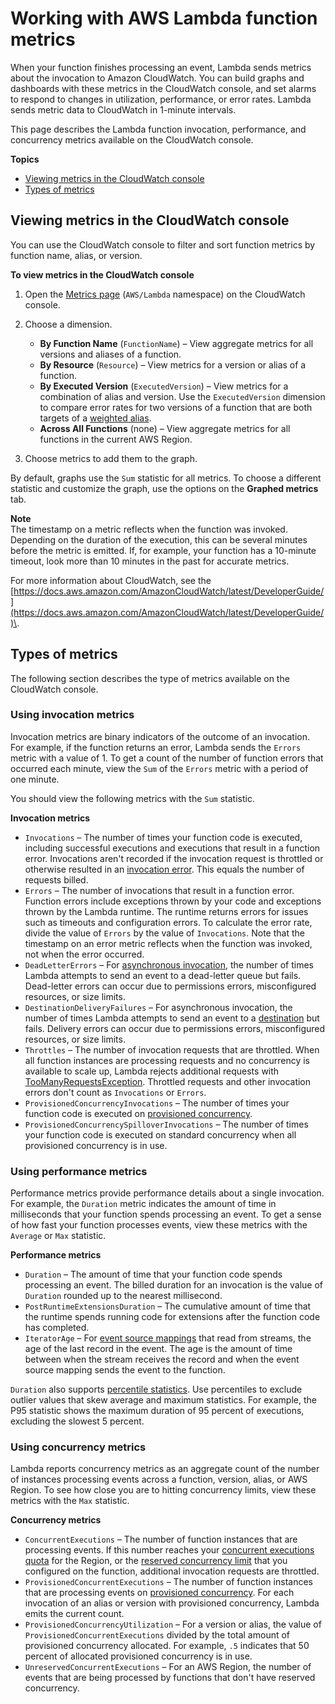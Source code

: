 # Working with AWS Lambda function metrics<a name="monitoring-metrics"></a>

When your function finishes processing an event, Lambda sends metrics about the invocation to Amazon CloudWatch\. You can build graphs and dashboards with these metrics in the CloudWatch console, and set alarms to respond to changes in utilization, performance, or error rates\. Lambda sends metric data to CloudWatch in 1\-minute intervals\.

This page describes the Lambda function invocation, performance, and concurrency metrics available on the CloudWatch console\.

**Topics**
+ [Viewing metrics in the CloudWatch console](#monitoring-metrics-console)
+ [Types of metrics](#monitoring-metrics-types)

## Viewing metrics in the CloudWatch console<a name="monitoring-metrics-console"></a>

You can use the CloudWatch console to filter and sort function metrics by function name, alias, or version\.

**To view metrics in the CloudWatch console**

1. Open the [Metrics page](https://console.aws.amazon.com/cloudwatch/home?region=us-east-1#metricsV2:graph=~();namespace=~'AWS*2fLambda) \(`AWS/Lambda` namespace\) on the CloudWatch console\.

1. Choose a dimension\.
   + **By Function Name** \(`FunctionName`\) – View aggregate metrics for all versions and aliases of a function\.
   + **By Resource** \(`Resource`\) – View metrics for a version or alias of a function\.
   + **By Executed Version** \(`ExecutedVersion`\) – View metrics for a combination of alias and version\. Use the `ExecutedVersion` dimension to compare error rates for two versions of a function that are both targets of a [weighted alias](configuration-aliases.md)\.
   + **Across All Functions** \(none\) – View aggregate metrics for all functions in the current AWS Region\.

1. Choose metrics to add them to the graph\.

By default, graphs use the `Sum` statistic for all metrics\. To choose a different statistic and customize the graph, use the options on the **Graphed metrics** tab\.

**Note**  
The timestamp on a metric reflects when the function was invoked\. Depending on the duration of the execution, this can be several minutes before the metric is emitted\. If, for example, your function has a 10\-minute timeout, look more than 10 minutes in the past for accurate metrics\.

For more information about CloudWatch, see the [https://docs.aws.amazon.com/AmazonCloudWatch/latest/DeveloperGuide/](https://docs.aws.amazon.com/AmazonCloudWatch/latest/DeveloperGuide/)\.

## Types of metrics<a name="monitoring-metrics-types"></a>

The following section describes the type of metrics available on the CloudWatch console\.

### Using invocation metrics<a name="monitoring-metrics-invocation"></a>

Invocation metrics are binary indicators of the outcome of an invocation\. For example, if the function returns an error, Lambda sends the `Errors` metric with a value of 1\. To get a count of the number of function errors that occurred each minute, view the `Sum` of the `Errors` metric with a period of one minute\.

You should view the following metrics with the `Sum` statistic\.

**Invocation metrics**
+ `Invocations` – The number of times your function code is executed, including successful executions and executions that result in a function error\. Invocations aren't recorded if the invocation request is throttled or otherwise resulted in an [invocation error](API_Invoke.md#API_Invoke_Errors)\. This equals the number of requests billed\.
+ `Errors` – The number of invocations that result in a function error\. Function errors include exceptions thrown by your code and exceptions thrown by the Lambda runtime\. The runtime returns errors for issues such as timeouts and configuration errors\. To calculate the error rate, divide the value of `Errors` by the value of `Invocations`\. Note that the timestamp on an error metric reflects when the function was invoked, not when the error occurred\. 
+ `DeadLetterErrors` – For [asynchronous invocation](invocation-async.md), the number of times Lambda attempts to send an event to a dead\-letter queue but fails\. Dead\-letter errors can occur due to permissions errors, misconfigured resources, or size limits\.
+ `DestinationDeliveryFailures` – For asynchronous invocation, the number of times Lambda attempts to send an event to a [destination](gettingstarted-features.md#gettingstarted-features-destinations) but fails\. Delivery errors can occur due to permissions errors, misconfigured resources, or size limits\.
+ `Throttles` – The number of invocation requests that are throttled\. When all function instances are processing requests and no concurrency is available to scale up, Lambda rejects additional requests with [TooManyRequestsException](API_Invoke.md#API_Invoke_Errors)\. Throttled requests and other invocation errors don't count as `Invocations` or `Errors`\.
+ `ProvisionedConcurrencyInvocations` – The number of times your function code is executed on [provisioned concurrency](configuration-concurrency.md)\.
+ `ProvisionedConcurrencySpilloverInvocations` – The number of times your function code is executed on standard concurrency when all provisioned concurrency is in use\.

### Using performance metrics<a name="monitoring-metrics-performance"></a>

Performance metrics provide performance details about a single invocation\. For example, the `Duration` metric indicates the amount of time in milliseconds that your function spends processing an event\. To get a sense of how fast your function processes events, view these metrics with the `Average` or `Max` statistic\.

**Performance metrics**
+ `Duration` – The amount of time that your function code spends processing an event\. The billed duration for an invocation is the value of `Duration` rounded up to the nearest millisecond\.
+ `PostRuntimeExtensionsDuration` – The cumulative amount of time that the runtime spends running code for extensions after the function code has completed\.
+ `IteratorAge` – For [event source mappings](invocation-eventsourcemapping.md) that read from streams, the age of the last record in the event\. The age is the amount of time between when the stream receives the record and when the event source mapping sends the event to the function\.

`Duration` also supports [percentile statistics](https://docs.aws.amazon.com/AmazonCloudWatch/latest/monitoring/cloudwatch_concepts.html#Percentiles)\. Use percentiles to exclude outlier values that skew average and maximum statistics\. For example, the P95 statistic shows the maximum duration of 95 percent of executions, excluding the slowest 5 percent\.

### Using concurrency metrics<a name="monitoring-metrics-concurrency"></a>

Lambda reports concurrency metrics as an aggregate count of the number of instances processing events across a function, version, alias, or AWS Region\. To see how close you are to hitting concurrency limits, view these metrics with the `Max` statistic\.

**Concurrency metrics**
+ `ConcurrentExecutions` – The number of function instances that are processing events\. If this number reaches your [concurrent executions quota](gettingstarted-limits.md) for the Region, or the [reserved concurrency limit](configuration-concurrency.md) that you configured on the function, additional invocation requests are throttled\.
+ `ProvisionedConcurrentExecutions` – The number of function instances that are processing events on [provisioned concurrency](configuration-concurrency.md)\. For each invocation of an alias or version with provisioned concurrency, Lambda emits the current count\.
+ `ProvisionedConcurrencyUtilization` – For a version or alias, the value of `ProvisionedConcurrentExecutions` divided by the total amount of provisioned concurrency allocated\. For example, `.5` indicates that 50 percent of allocated provisioned concurrency is in use\.
+ `UnreservedConcurrentExecutions` – For an AWS Region, the number of events that are being processed by functions that don't have reserved concurrency\.